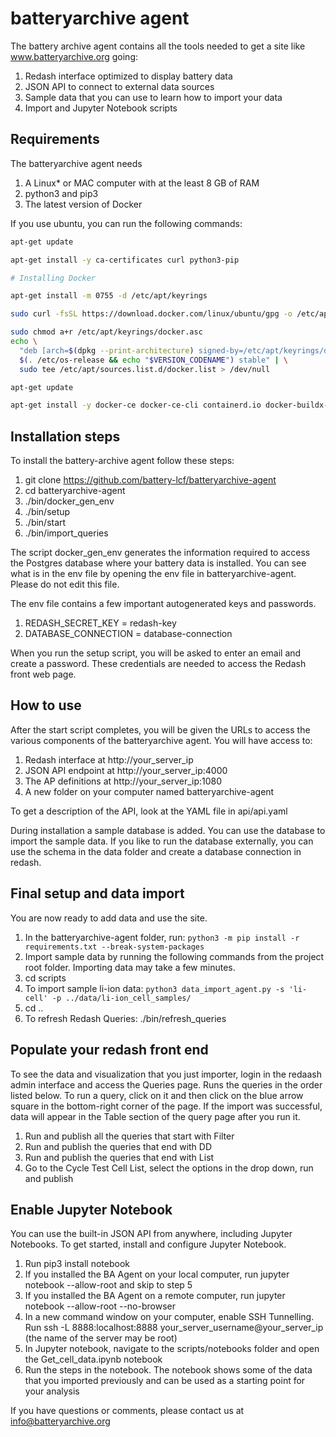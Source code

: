 # batteryarchive agent

The battery archive agent contains all the tools needed to get a site like www.batteryarchive.org going:

1. Redash interface optimized to display battery data
2. JSON API to connect to external data sources
3. Sample data that you can use to learn how to import your data
4. Import and Jupyter Notebook scripts

## Requirements 

The batteryarchive agent needs 

1. A Linux* or MAC computer with at the least 8 GB of RAM 
2. python3 and pip3 
3. The latest version of Docker

If you use ubuntu, you can run the following commands:
``` bash
apt-get update

apt-get install -y ca-certificates curl python3-pip

# Installing Docker

apt-get install -m 0755 -d /etc/apt/keyrings

sudo curl -fsSL https://download.docker.com/linux/ubuntu/gpg -o /etc/apt/keyrings/docker.asc

sudo chmod a+r /etc/apt/keyrings/docker.asc
echo \
  "deb [arch=$(dpkg --print-architecture) signed-by=/etc/apt/keyrings/docker.asc] https://download.docker.com/linux/ubuntu \
  $(. /etc/os-release && echo "$VERSION_CODENAME") stable" | \
  sudo tee /etc/apt/sources.list.d/docker.list > /dev/null

apt-get update

apt-get install -y docker-ce docker-ce-cli containerd.io docker-buildx-plugin docker-compose-plugin
```
## Installation steps

To install the battery-archive agent follow these steps:

1. git clone https://github.com/battery-lcf/batteryarchive-agent
2. cd batteryarchive-agent
3. ./bin/docker_gen_env
4. ./bin/setup
5. ./bin/start
6. ./bin/import_queries

The script docker_gen_env generates the information required to access the Postgres database where your battery data is installed. You can see what is in the env file by opening the env file in batteryarchive-agent. Please do not edit this file. 

The env file contains a few important autogenerated keys and passwords. 

1. REDASH_SECRET_KEY = redash-key
2. DATABASE_CONNECTION = database-connection

When you run the setup script, you will be asked to enter an email and create a password. These credentials are needed to access the Redash front web page.

## How to use

After the start script completes, you will be given the URLs to access the various components of the batteryarchive agent. You will have access to:

1. Redash interface at http://your_server_ip
2. JSON API endpoint at http://your_server_ip:4000
3. The AP definitions at http://your_server_ip:1080
4. A new folder on your computer named batteryarchive-agent

To get a description of the API, look at the YAML file in api/api.yaml

During installation a sample database is added. You can use the database to import the sample data. If you like to run the database externally, you can use the schema in the data folder and create a database connection in redash. 

## Final setup and data import

You are now ready to add data and use the site.

1. In the batteryarchive-agent folder, run: `python3 -m pip install -r requirements.txt --break-system-packages`
2. Import sample data by running the following commands from the project root folder. Importing data may take a few minutes.
3. cd scripts 
4. To import sample li-ion data: `python3 data_import_agent.py -s 'li-cell' -p ../data/li-ion_cell_samples/`
5. cd ..
6. To refresh Redash Queries: ./bin/refresh_queries

## Populate your redash front end

To see the data and visualization that you just importer, login in the redaash admin interface and access the Queries page. Runs the queries in the order listed below. To run a query, click on it and then click on the blue arrow square in the bottom-right corner of the page. If the import was successful, data will appear in the Table section of the query page after you run it. 

1. Run and publish all the queries that start with Filter
2. Run and publish the queries that end with DD 
3. Run and publish the queries that end with List
4. Go to the Cycle Test Cell List, select the options in the drop down, run and publish


## Enable Jupyter Notebook

You can use the built-in JSON API from anywhere, including Jupyter Notebooks. To get started, install and configure Jupyter Notebook.

1. Run pip3 install notebook
2. If you installed the BA Agent on your local computer, run jupyter notebook --allow-root and skip to step 5
3. If you installed the BA Agent on a remote computer, run  jupyter notebook --allow-root --no-browser 
4. In a new command window on your computer, enable SSH Tunnelling. Run ssh -L 8888:localhost:8888 your_server_username@your_server_ip (the name of the server may be root)
5. In Jupyter notebook, navigate to the scripts/notebooks folder and open the Get_cell_data.ipynb notebook
6. Run the steps in the notebook. The notebook shows some of the data that you imported previously and can be used as a starting point for your analysis

If you have questions or comments, please contact us at info@batteryarchive.org
